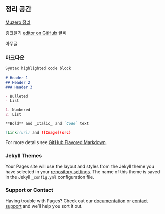 ## 정리 공간


[ Muzero 정리 ](https://github.com/SanggunLee/3d_infographic/blob/main/docs/Muzero/Muzero.html) 







링크달기 [editor on GitHub](https://github.com/SanggunLee/3d_infographic/edit/main/docs/index.md) 글씨

아무글

### 마크다운


```markdown
Syntax highlighted code block

# Header 1
## Header 2
### Header 3

- Bulleted
- List

1. Numbered
2. List

**Bold** and _Italic_ and `Code` text

[Link](url) and ![Image](src)
```

For more details see [GitHub Flavored Markdown](https://guides.github.com/features/mastering-markdown/).

### Jekyll Themes

Your Pages site will use the layout and styles from the Jekyll theme you have selected in your [repository settings](https://github.com/SanggunLee/3d_infographic/settings/pages). The name of this theme is saved in the Jekyll `_config.yml` configuration file.

### Support or Contact

Having trouble with Pages? Check out our [documentation](https://docs.github.com/categories/github-pages-basics/) or [contact support](https://support.github.com/contact) and we’ll help you sort it out.
